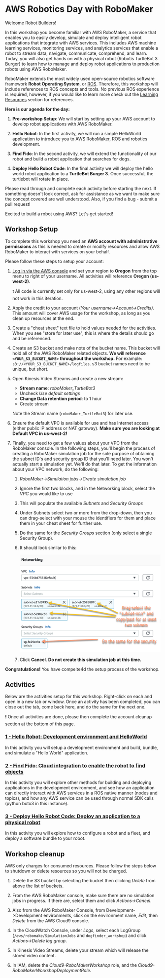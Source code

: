 # AWS Robotics Day with RoboMaker

Welcome Robot Builders! 

In this workshop you become familiar with AWS RoboMaker, a service that enables you to easily develop, simulate and deploy intelligent robot applications that integrate with AWS services. This includes AWS machine learning services, monitoring services, and analytics services that enable a robot to stream data, navigate, communicate, comprehend, and learn. Today, you will also get hands on with a physical robot (Robotis TurtleBot 3 Burger) to learn how to manage and deploy robot applications to production robots using AWS RoboMaker.

RoboMaker extends the most widely used open-source robotics software framework **Robot Operating System**, or [ROS](http://www.ros.org/). Therefore, this workshop will include references to ROS concepts and tools. No previous ROS experience is required, however, if you would like to learn more check out the [Learning Resources](learning_resources.md) section for references.

**Here is our agenda for the day:**

1. **Pre-workshop Setup**: We will start by setting up your AWS account to develop robot applications with AWS RoboMaker. 

2. **Hello Robot**: In the first activity, we will run a simple HelloWorld application to introduce you to AWS RoboMaker, ROS and robotics development. 

3. **Find Fido**: In the second activity, we will extend the functionality of our robot and build a robot application that searches for dogs.

3. **Deploy Hello Robot Code**: In the final activity we will deploy the hello world robot application to a **TurtleBot Burger 3**. Once successful, the turtlebot will rotate in place. 

Please read through and complete each activity before starting the next. If something doesn't look correct, ask for assistance as we want to make sure the concept covered are well understood. Also, if you find a bug - submit a pull request!

Excited to build a robot using AWS? Let's get started!

## Workshop Setup 

To complete this workshop you need an **AWS account with administrative permissions** as this is needed to create or modify resources and allow AWS RoboMaker to interact with services on your behalf. 

Please follow these steps to setup your account:

1. [Log in via the AWS console](https://console.aws.amazon.com/) and set your region to **Oregon** from the top menu to right of your username. All activities will reference **Oregon (us-west-2)**. 

   :exclamation: All code is currently set only for us-west-2, using any other regions will not work in this iteration.

2. Apply the credit to your account (*Your username->Account->Credits)*. This amount will cover AWS usage for the workshop, as long as you clean up resources at the end.

3. Create a "cheat sheet" text file to hold values needed for the activities. When you see "store for later use", this is where the details should go and be referenced.

4. Create an S3 bucket and make note of the bucket name. This bucket will hold all of the AWS RoboMaker related objects. **We will reference `<YOUR_S3_BUCKET_NAME>` throughout the workshop.** For example:  `s3://<YOUR_S3_BUCKET_NAME>/logfiles`. s3 bucket names need to be unique, but short.

5. Open Kinesis Video Streams and create a new stream:

   * **Stream name**: *roboMaker_TurtleBot3*
   * Uncheck *Use default settings*
   * **Change Data retention period**: to 1 hour
   * Create stream

   Note the Stream name (`roboMaker_TurtleBot3`) for later use.

6. Ensure the default VPC is available for use and has Internet access (either public IP address or NAT gateway). **Make sure you are looking at Default VPC in us-west-2!**

7. Finally, you need to get a few values about your VPC from the RoboMaker console.  In the following steps, you'll begin the process of creating a RoboMaker simulation job for the sole purpose of obtaining the subnet ID's and security group ID that you'll need later.  You won't actually start a simulation yet.  We'll do that later.  To get the information about your VPC network, do the following:

   1. *RoboMaker->Simulation jobs->Create simulation job*

   2. Ignore the first two blocks, and in the Networking block, select the *VPC* you would like to use

   3. This will populate the available *Subnets* and *Security Groups*

   4. Under Subnets select two or more from the drop-down, then you can drag-select with your mouse the identifiers for them and place them in your cheat sheet for further use.

   5. Do the same for the *Security Groups* section (only select a single Security Group).

   6. It should look similar to this:

      ![1_select_subnets](img/1_select_subnets.png)
      
   7.  Click **Cancel**.  **Do not create this simulation job at this time.**

**Congratulations!** You have compelte4d the setup process of the workshop. 

## Activities

Below are the activities setup for this workshop. Right-click on each and open in a new tab or window. Once an activity has been completed, you can close out the tab, come back here, and do the same for the next one.

:exclamation: Once all activities are done, please then complete the account cleanup section at the bottom of this page.

### [1 - Hello Robot: Development environment and HelloWorld](./1_dev_hello.md)

In this activity you will setup a development environment and build, bundle, and simulate a "Hello World" application.

### [2 - Find Fido: Cloud integration to enable the robot to find objects](./2_dog_finder.md) 

In this activity you will explore other methods for building and deploying applications in the development environment, and see how an application can directly interact with AWS services in a ROS native manner (nodes and topics), and how any AWS service can be used through normal SDK calls (python boto3 in this instance).

### [3 - Deploy Hello Robot Code: Deploy an application to a physical robot](./3_deployment.md) 

In this activity you will explore how to configure a robot and a fleet, and deploy a software bundle to your robot.


## Workshop cleanup

AWS only charges for consumed resources. Please follow the steps below to shutdown or delete resources so you will not be charged.

1. Delete the S3 bucket by selecting the bucket then clicking *Delete* from above the list of buckets.

2. From the AWS RoboMaker console, make sure there are no simulation jobs in progress. If there are, select them and click *Actions->Cancel*.

3. Also from the AWS RoboMaker Console, from Development->Development environments, click on the environment name, *Edit*, then *Delete* from the AWS Cloud9 console.
4. In the CloudWatch Console, under *Logs*, select each LogGroup (`/aws/robomake/SimulationJobs` and `dogfinder_workshop`) and click *Actions->Delete log group*.
5. In Kinesis Video Streams, delete your stream which will release the stored video content.
6. In IAM, delete the *Cloud9-RoboMakerWorkshop* role, and the *Cloud9-RoboMakerWorkshopDeploymentRole*. 

